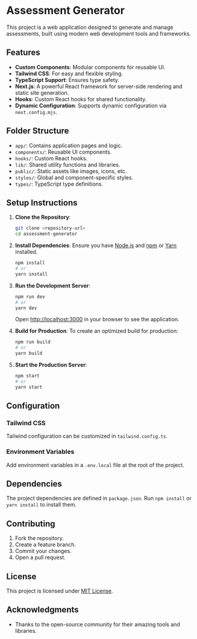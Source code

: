 # Assessment Generator

This project is a web application designed to generate and manage assessments, built using modern web development tools and frameworks.

## Features
- **Custom Components**: Modular components for reusable UI.
- **Tailwind CSS**: For easy and flexible styling.
- **TypeScript Support**: Ensures type safety.
- **Next.js**: A powerful React framework for server-side rendering and static site generation.
- **Hooks**: Custom React hooks for shared functionality.
- **Dynamic Configuration**: Supports dynamic configuration via `next.config.mjs`.

## Folder Structure
- `app/`: Contains application pages and logic.
- `components/`: Reusable UI components.
- `hooks/`: Custom React hooks.
- `lib/`: Shared utility functions and libraries.
- `public/`: Static assets like images, icons, etc.
- `styles/`: Global and component-specific styles.
- `types/`: TypeScript type definitions.

## Setup Instructions

1. **Clone the Repository**:
   ```bash
   git clone <repository-url>
   cd assessment-generator
   ```

2. **Install Dependencies**:
   Ensure you have [Node.js](https://nodejs.org/) and [npm](https://www.npmjs.com/) or [Yarn](https://yarnpkg.com/) installed.
   ```bash
   npm install
   # or
   yarn install
   ```

3. **Run the Development Server**:
   ```bash
   npm run dev
   # or
   yarn dev
   ```
   Open [http://localhost:3000](http://localhost:3000) in your browser to see the application.

4. **Build for Production**:
   To create an optimized build for production:
   ```bash
   npm run build
   # or
   yarn build
   ```

5. **Start the Production Server**:
   ```bash
   npm start
   # or
   yarn start
   ```

## Configuration

### Tailwind CSS
Tailwind configuration can be customized in `tailwind.config.ts`.

### Environment Variables
Add environment variables in a `.env.local` file at the root of the project.

## Dependencies

The project dependencies are defined in `package.json`. Run `npm install` or `yarn install` to install them.

## Contributing

1. Fork the repository.
2. Create a feature branch.
3. Commit your changes.
4. Open a pull request.

## License
This project is licensed under [MIT License](LICENSE).

## Acknowledgments
- Thanks to the open-source community for their amazing tools and libraries.
